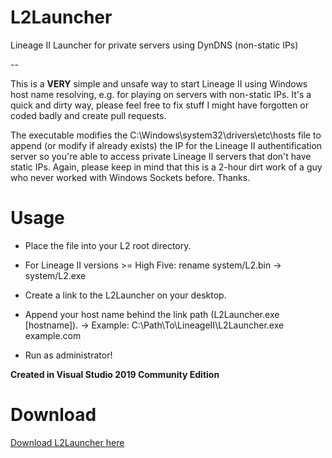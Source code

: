 # L2Launcher
Lineage II Launcher for private servers using DynDNS (non-static IPs)

-- 

This is a **VERY** simple and unsafe way to start Lineage II using Windows host name resolving, e.g. for playing on servers with non-static IPs.
It's a quick and dirty way, please feel free to fix stuff I might have forgotten or coded badly and create pull requests.

The executable modifies the C:\Windows\system32\drivers\etc\hosts file to append (or modify if already exists) the IP
for the Lineage II authentification server so you're able to access private Lineage II servers that don't have static IPs.
Again, please keep in mind that this is a 2-hour dirt work of a guy who never worked with Windows Sockets before. Thanks.

# Usage

- Place the file into your L2 root directory.
- For Lineage II versions >= High Five: rename system/L2.bin -> system/L2.exe
- Create a link to the L2Launcher on your desktop. 
- Append your host name behind the link path (L2Launcher.exe [hostname]).
	-> Example: C:\Path\To\LineageII\L2Launcher.exe example.com

- Run as administrator!

**Created in Visual Studio 2019 Community Edition**

# Download
[Download L2Launcher here](https://taibsu.de/L2Launcher.zip)
